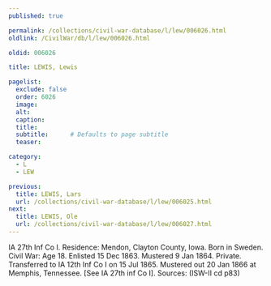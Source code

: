 ```yaml
---
published: true

permalink: /collections/civil-war-database/l/lew/006026.html
oldlink: /CivilWar/db/l/lew/006026.html

oldid: 006026

title: LEWIS, Lewis

pagelist:
  exclude: false
  order: 6026
  image: 
  alt:
  caption:
  title:
  subtitle:      # Defaults to page subtitle
  teaser:

category: 
  - L 
  - LEW

previous:
  title: LEWIS, Lars
  url: /collections/civil-war-database/l/lew/006025.html  
next:
  title: LEWIS, Ole
  url: /collections/civil-war-database/l/lew/006027.html   
---
```

IA 27th Inf Co I. Residence: Mendon, Clayton County, Iowa. Born in Sweden. Civil War: Age 18. Enlisted 15 Dec 1863. Mustered 9 Jan 1864. Private. Transferred to IA 12th Inf Co I on 15 Jul 1865. Mustered out 20 Jan 1866 at Memphis, Tennessee. [See IA 27th inf Co I]. Sources: (ISW-II cd p83)